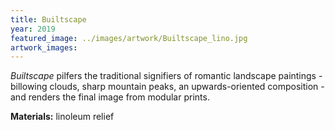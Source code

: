 ```yaml
---
title: Builtscape
year: 2019
featured_image: ../images/artwork/Builtscape_lino.jpg
artwork_images: 
---
```


*Builtscape* pilfers the traditional signifiers of romantic landscape paintings - billowing clouds, sharp mountain peaks, an upwards-oriented composition - and renders the final image from modular prints.

**Materials:** linoleum relief